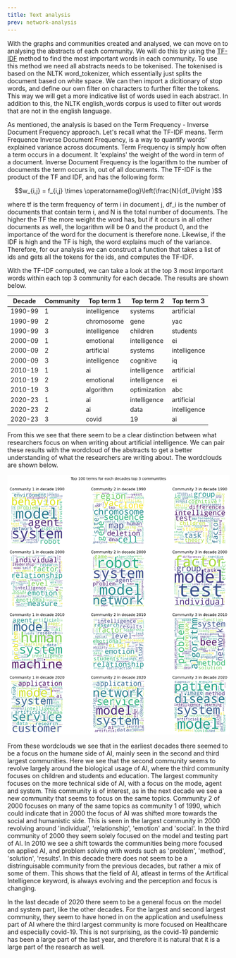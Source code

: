 ```yaml
---
title: Text analysis
prev: network-analysis
---
```


With the graphs and communities created and analysed, we can move on to analysing the abstracts of each community. We will do this by using the [TF-IDF](https://en.wikipedia.org/wiki/Tf%E2%80%93idf) method to find the most important words in each community. To use this method we need all abstracts needs to be tokenised. The tokenised is based on the NLTK word_tokenizer, which essentially just splits the document based on white space. We can then import a dicitionary of stop words, and define our own filter on characters to further filter the tokens. This way we will get a more indicative list of words used in each abstract. In addition to this, the NLTK english_words corpus is used to filter out words that are not in the english language.

As mentioned, the analysis is based on the Term Frequency - Inverse Document Frequency approach. Let's recall what the TF-IDF means.
Term Frequence Inverse Document Frequency, is a way to quantify words' explained variance across documents. Term Frequency is simply how often a term occurs in a document. It 'explains' the weight of the word in term of a document. Inverse Document Frequency is the logarithm to the number of documents the term occurs in, out of all documents. The TF-IDF is the product of the TF and IDF, and has the following form:

$$w_{i,j} = f_{i,j} \times \operatorname{log}\left(\frac{N}{df_i}\right )$$

where tf is the term frequency of term i in document j, df_i is the number of documents that contain term i, and N is the total number of documents.
The higher the TF the more weight the word has, but if it occurs in all other documents as well, the logarithm will be 0 and the product 0, and the importance of the word for the document is therefore none. Likewise, if the IDF is high and the TF is high, the word explains much of the variance.
Therefore, for our analysis we can construct a function that takes a list of ids and gets all the tokens for the ids, and computes the TF-IDF.

With the TF-IDF computed, we can take a look at the top 3 most important words within each top 3 community for each decade. The results are shown below.

| Decade  | Community | Top term 1  |  Top term 2  |  Top term 3  |
|---------|-----------|-------------|--------------|--------------|
| 1990-99 | 1         | intelligence| systems      | artificial   |
| 1990-99 | 2         | chromosome  | gene         | yac          |
| 1990-99 | 3         | intelligence| children     | students     |
| 2000-09 | 1         | emotional   | intelligence | ei           |
| 2000-09 | 2         | artificial  | systems      | intelligence |
| 2000-09 | 3         | intelligence| cognitive    | iq           |
| 2010-19 | 1         | ai          | intelligence | artificial   |
| 2010-19 | 2         | emotional   | intelligence | ei           |
| 2010-19 | 3         | algorithm   | optimization | abc          |
| 2020-23 | 1         | ai          | intelligence | artificial   |
| 2020-23 | 2         | ai          | data         | intelligence |
| 2020-23 | 3         | covid       | 19           | ai           |

From this we see that there seem to be a clear distinction between what researchers focus on when writing about artificial intelligence. We can pair these results with the wordcloud of the abstracts to get a better understanding of what the researchers are writing about. The wordclouds are shown below.

![wordCloudsForDecades](/images/wordCloudsForDecades.png)

From these wordclouds we see that in the earliest decades there seemed to be a focus on the humane side of AI, mainly seen in the second and third largest communities. Here we see that the second community seems to revolve largely around the biological usage of AI, where the third community focuses on children and students and education. The largest community focuses on the more technical side of AI, with a focus on the mode, agent and system. This community is of interest, as in the next decade we see a new community that seems to focus on the same topics. Community 2 of 2000 focuses on many of the same topics as community 1 of 1990, which could indicate that in 2000 the focus of AI was shifted more towards the social and humanistic side. This is seen in the largest community in 2000 revolving around 'individual', 'relationship', 'emotion' and 'social'. In the third community of 2000 they seem solely focused on the model and testing part of AI.
In 2010 we see a shift towards the communities being more focused on applied AI, and problem solving with words such as 'problem', 'method', 'solution', 'results'. In this decade there does not seem to be a distringuisable community from the previous decades, but rather a mix of some of them. This shows that the field of AI, atleast in terms of the Artifical Intelligence keyword, is always evolving and the perception and focus is changing.

In the last decade of 2020 there seem to be a general focus on the model and system part, like the other decades. For the largest and second largest community, they seem to have honed in on the application and usefulness part of AI where the third largest community is more focused on Healthcare and especially covid-19. This is not surprising, as the covid-19 pandemic has been a large part of the last year, and therefore it is natural that it is a large part of the research as well.